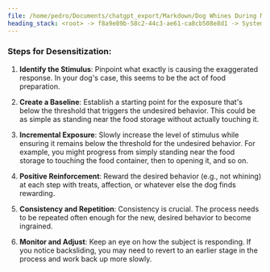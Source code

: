 ```yaml
---
file: /home/pedro/Documents/chatgpt_export/Markdown/Dog Whines During Meal prep.md
heading_stack: <root> -> f8a9e89b-58c2-44c3-ae61-ca8cb508e8d1 -> System -> 882793de-a7d7-4ec2-9c24-e27974f49f8d -> System -> aaa28ef5-747b-461e-aad6-8dbc6e13b2c4 -> User -> 59a2bcdc-4eb0-4876-b731-6b267724b266 -> Assistant -> aaa22962-7ef0-43e6-9d6b-626d4bcfbf86 -> User -> e5ac93a4-280d-4663-be53-5204362fd9bb -> Assistant -> aaa2da67-0040-49e7-a83e-bdfca9eaec3b -> User -> 44928bbd-2bcb-42c6-a086-f6388a97e3f9 -> Assistant -> Steps for Desensitization:
---
```

### Steps for Desensitization:

1. **Identify the Stimulus**: Pinpoint what exactly is causing the exaggerated response. In your dog's case, this seems to be the act of food preparation.

2. **Create a Baseline**: Establish a starting point for the exposure that's below the threshold that triggers the undesired behavior. This could be as simple as standing near the food storage without actually touching it.

3. **Incremental Exposure**: Slowly increase the level of stimulus while ensuring it remains below the threshold for the undesired behavior. For example, you might progress from simply standing near the food storage to touching the food container, then to opening it, and so on.

4. **Positive Reinforcement**: Reward the desired behavior (e.g., not whining) at each step with treats, affection, or whatever else the dog finds rewarding.

5. **Consistency and Repetition**: Consistency is crucial. The process needs to be repeated often enough for the new, desired behavior to become ingrained.

6. **Monitor and Adjust**: Keep an eye on how the subject is responding. If you notice backsliding, you may need to revert to an earlier stage in the process and work back up more slowly.

